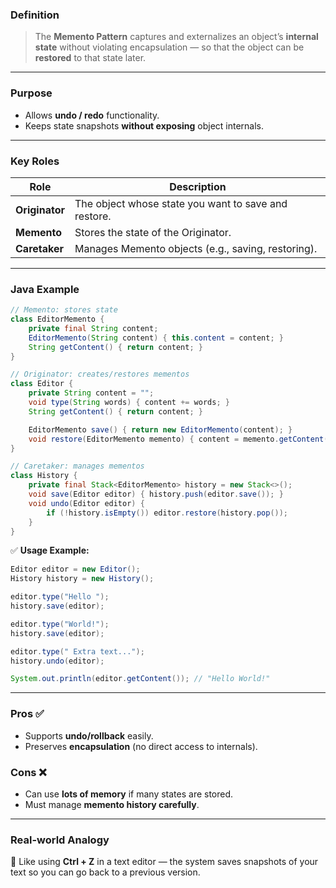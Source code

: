### **Definition**

> The **Memento Pattern** captures and externalizes an object’s **internal state** without violating encapsulation — so that the object can be **restored** to that state later.

---

### **Purpose**

* Allows **undo / redo** functionality.
* Keeps state snapshots **without exposing** object internals.

---

### **Key Roles**

| Role           | Description                                          |
| -------------- | ---------------------------------------------------- |
| **Originator** | The object whose state you want to save and restore. |
| **Memento**    | Stores the state of the Originator.                  |
| **Caretaker**  | Manages Memento objects (e.g., saving, restoring).   |

---

### **Java Example**

```java
// Memento: stores state
class EditorMemento {
    private final String content;
    EditorMemento(String content) { this.content = content; }
    String getContent() { return content; }
}

// Originator: creates/restores mementos
class Editor {
    private String content = "";
    void type(String words) { content += words; }
    String getContent() { return content; }

    EditorMemento save() { return new EditorMemento(content); }
    void restore(EditorMemento memento) { content = memento.getContent(); }
}

// Caretaker: manages mementos
class History {
    private final Stack<EditorMemento> history = new Stack<>();
    void save(Editor editor) { history.push(editor.save()); }
    void undo(Editor editor) {
        if (!history.isEmpty()) editor.restore(history.pop());
    }
}
```

✅ **Usage Example:**

```java
Editor editor = new Editor();
History history = new History();

editor.type("Hello ");
history.save(editor);

editor.type("World!");
history.save(editor);

editor.type(" Extra text...");
history.undo(editor);

System.out.println(editor.getContent()); // "Hello World!"
```

---

### **Pros ✅**

* Supports **undo/rollback** easily.
* Preserves **encapsulation** (no direct access to internals).

### **Cons ❌**

* Can use **lots of memory** if many states are stored.
* Must manage **memento history carefully**.

---

### **Real-world Analogy**

📝 Like using **Ctrl + Z** in a text editor — the system saves snapshots of your text so you can go back to a previous version.